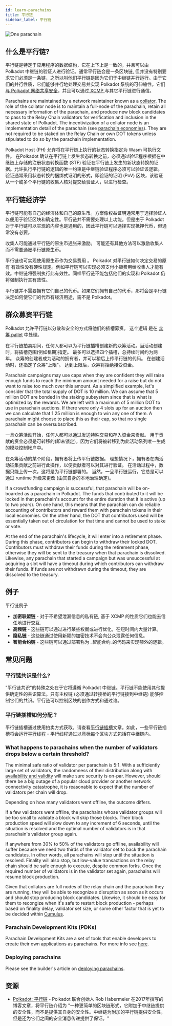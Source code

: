 ```yaml
---
id: learn-parachains
title: 平行链
sidebar_label: 平行链
---
```


![One parachain](assets/network/one_parachain.png)

## 什么是平行链?

平行链是特定于应用程序的数据结构，它在上下上是一致的，并且可以由 Polkadot 中继链的验证人进行验证。通常平行链会是一条区块链, 但并没有特别要求它们必须是一条链，之所以叫他们平行链是因为它们于中继链并行运行。由于它们的并行性质，它们能够并行地处理交易并实现 Polkadot 系统的可伸缩性。它们[与 Polkadot 网络共享安全](learn-security)，并且可以通过[ XCMP ](learn-crosschain)与其它平行链进行通信。

Parachains are maintained by a network maintainer known as a [collator](learn-collator). The role of the collator node is to maintain a full-node of the parachain, retain all necessary information of the parachain, and produce new block candidates to pass to the Relay Chain validators for verification and inclusion in the shared state of Polkadot. The incentivization of a collator node is an implementation detail of the parachain (see [parachain economies](#parachain-economies)). They are not required to be staked on the Relay Chain or own DOT tokens unless stipulated to do so by the parachain implementation.

Polkadot Host (PH) 允许将在平行链上执行的状态转换指定为 Wasm 可执行文件。 在Polkadot 确认在平行链上发生状态转换之前，必须通过验证程序根据在中继链上存储的注册状态转换函数 (STF) 验证在平行链上发生的新状态转换的证据。允许执行平行链的逻辑的唯一约束是中继链验证程序必须可以验证该逻辑。 验证通常采用状态转换的捆绑式证明的形式，即验证的证明 (PoV) 区块，该验证从一个或多个平行链的收集人核对提交给验证人，以进行检查。

## 平行链经济学

平行链可能有自己的经济体和自己的原生币。方案像权益证明通常用于选择验证人以便用于验证区块和确定性。平行链并不需要处理以上功能。但是由于 Polkadot 对于平行链可以实现的内容也是通用的，因此平行链可以选择实现抵押代币，但通常没有必要。

收集人可能通过平行链的原生币通胀来激励。 可能还有其他方法可以激励收集人而不需要通胀平行链原生币。

平行链也可实现使用原生币作为交易费用 。 Polkadot 对平行链如何决定交易的原有 有效性没有硬性规定。例如平行链可以实现必须支付小额费用给收集人才能有效。中继链将强制执行此有效性。同样平行链不能包括他们的实现和 Polkadot 仍将强制执行其有效性。

平行链并不需要拥有它们自己的代币。如果它们拥有自己的代币，那将会是平行链决定如何使它们的代币有经济用途，需不是 Polkadot。

## 群众募资平行链

Polkadot 允许平行链以分散和安全的方式将他们的插槽募资。 这个逻辑 是在 [众筹 pallet](https://github.com/paritytech/polkadot/blob/master/runtime/common/src/crowdfund.rs) 中处理。

在平行链拍卖期间，任何人都可以为平行链插槽创建新的众筹活动。当活动创建时，将插槽范围(例如租期)指定。 最多可以选择四个插槽，总持续时间约为两年。 众筹的创建者成为活动的拥有者，并可以稍后上传平行链的代码。 在创建活动时，还指定了众筹"上限"。 达到上限后，众筹将拒绝接受资金。

Parachain campaigns may use caps when they are confident they will raise enough funds to reach the minimum amount needed for a raise but do not want to raise too much over this amount. As a simplified example, let's consider that the total supply of DOT is 10 million. We can assume that 5 million DOT are bonded in the staking subsystem since that is what is optimized by the rewards. We are left with a maximum of 5 million DOT to use in parachain auctions. If there were only 4 slots up for an auction then we can calculate that 1.25 million is enough to win any one of them. A parachain might choose to place this as their cap, so that no single parachain can be oversubscribed.

一旦众筹活动开始，任何人都可以通过发送特殊交易和存入资金来贡献。 用于贡献的资金必须是可转移的(即未锁定)，因为它们将被转移到为此活动系列唯一生成的模块控制帐户中。

在众筹活动的某个阶段，拥有者将上传平行链数据。 理想情况下，拥有者在向活动征集贡献之前进行此操作，以便贡献者可以对其进行验证。 在活动过程中，数据只能上传一次，这将是为平行链部署的。 当然，一旦平行链运行，它总是可以通过 runtime 升级来更改 (由其自身的本地治理确定)。

If a crowdfunding campaign is successful, that parachain will be on-boarded as a parachain in Polkadot. The funds that contributed to it will be locked in that parachain's account for the entire duration that it is active (up to two years). On one hand, this means that the parachain can do reliable accounting of contributors and reward them with parachain tokens in their local economies. On the other hand, the DOT that contributors used will be essentially taken out of circulation for that time and cannot be used to stake or vote.

At the end of the parachain's lifecycle, it will enter into a retirement phase. During this phase, contributors can begin to withdraw their locked DOT. Contributors must withdraw their funds during the retirement phase, otherwise they will be sent to the treasury when that parachain is dissolved. Likewise, any parachain that started a campaign but was unsuccessful at acquiring a slot will have a timeout during which contributors can withdraw their funds. If funds are not withdrawn during the timeout, they are dissolved to the treasury.

## 例子

平行链例子

- **加密联盟链** - 对于不希望泄漏信息的私有链, 基于 XCMP 的性质它们也能去信任地进行交互.
- **高频链** - 这些链可以通过进行某些权衡或进行优化，在短时间内大量计算。
- **隐私链** - 这些链通过使用新颖的加密技术不会向公众泄露任何信息。
- **智能合约链** - 这些链可以通过部署称为 _智能合约_的代码来实现额外的逻辑。

## 常见问题

### 平行链共识是什么?

"平行链共识"的特殊之处在于它将遵循 Polkadot 中继链。平行链不能使用其他提供确定性的共识算法。只有主权链 (必须通过转接桥的平行链接到中继链) 能够控制它们的共识。平行链可以控制区块的创作方式和通过谁。

### 平行链插槽如何分配？

平行链插槽通过使用拍卖方式获取。请查看[平行链插槽](learn-auction)文章。如此，一些平行链插槽将会运行[平行线程](learn-parathreads) - 平行线程通过以竞标每个区块方式包括在中继链内。

### What happens to parachains when the number of validators drops below a certain threshold?

The minimal safe ratio of validator per parachain is 5:1. With a sufficiently large set of validators, the randomness of their distribution along with [availability and validity](learn-availability) will make sure security is on-par. However, should there be a big outage of a popular cloud provider or another network connectivity catastrophe, it is reasonable to expect that the number of validators per chain will drop.

Depending on how many validators went offline, the outcome differs.

If a few validators went offline, the parachains whose validator groups will be too small to validate a block will skip those blocks. Their block production speed will slow down to any increment of 6 seconds, until the situation is resolved and the optimal number of validators is in that parachain's validator group again.

If anywhere from 30% to 50% of the validators go offline, availability will suffer because we need two thirds of the validator set to back the parachain candidates. In other words, all parachains will stop until the situation is resolved. Finality will also stop, but low-value transactions on the relay chain should be safe enough to execute, despite common forks. Once the required number of validators is in the validator set again, parachains will resume block production.

Given that collators are full nodes of the relay chain and the parachain they are running, they will be able to recognize a disruption as soon as it occurs and should stop producing block candidates. Likewise, it should be easy for them to recongize when it's safe to restart block production - perhaps based on finality delay, validator set size, or some other factor that is yet to be decided within [Cumulus](https://github.com/paritytech/cumulus).

### Parachain Development Kits (PDKs)

Parachain Development Kits are a set of tools that enable developers to create their own applications as parachains. For more info see [here](build-pdk).

### Deploying parachains

Please see the builder's article on [deploying parachains](build-deploy-parachains).

## 资源

- [Polkadot: 平行链](https://medium.com/polkadot-network/polkadot-the-parachain-3808040a769a) - Polkadot 联合创始人 Rob Habermeier 在2017年撰写的博客文章，将平行链介绍为 "一种更简单的区块链形式，它附加于中继链提供的安全性，而不是提供其自身的安全性。中继链为附加的平行链提供安全性，但是还为它们之间的安全消息传递提供了保证。"
